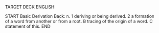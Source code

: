 TARGET DECK
ENGLISH

START
Basic
Derivation
Back: n. 1 deriving or being derived. 2 a formation of a word from another or from a root. B tracing of the origin of a word. C statement of this.
END
